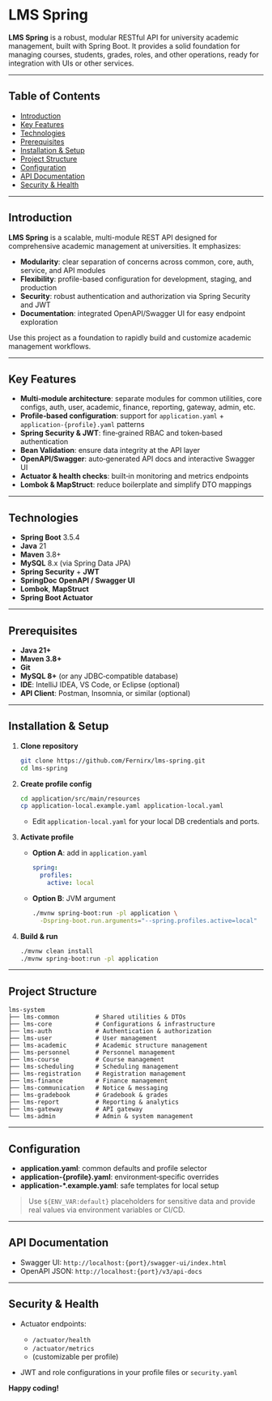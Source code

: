 # LMS Spring

**LMS Spring** is a robust, modular RESTful API for university academic management, built with Spring Boot. It provides a solid foundation for managing courses, students, grades, roles, and other operations, ready for integration with UIs or other services.

---

## Table of Contents

* [Introduction](#introduction)
* [Key Features](#key-features)
* [Technologies](#technologies)
* [Prerequisites](#prerequisites)
* [Installation & Setup](#installation--setup)
* [Project Structure](#project-structure)
* [Configuration](#configuration)
* [API Documentation](#api-documentation)
* [Security & Health](#security--health)

---

## Introduction

**LMS Spring** is a scalable, multi-module REST API designed for comprehensive academic management at universities. It emphasizes:

* **Modularity**: clear separation of concerns across common, core, auth, service, and API modules
* **Flexibility**: profile-based configuration for development, staging, and production
* **Security**: robust authentication and authorization via Spring Security and JWT
* **Documentation**: integrated OpenAPI/Swagger UI for easy endpoint exploration

Use this project as a foundation to rapidly build and customize academic management workflows.

---

## Key Features

* **Multi‑module architecture**: separate modules for common utilities, core configs, auth, user, academic, finance, reporting, gateway, admin, etc.
* **Profile‑based configuration**: support for `application.yaml` + `application-{profile}.yaml` patterns
* **Spring Security & JWT**: fine‑grained RBAC and token‑based authentication
* **Bean Validation**: ensure data integrity at the API layer
* **OpenAPI/Swagger**: auto‑generated API docs and interactive Swagger UI
* **Actuator & health checks**: built‑in monitoring and metrics endpoints
* **Lombok & MapStruct**: reduce boilerplate and simplify DTO mappings

---

## Technologies

* **Spring Boot** 3.5.4
* **Java** 21
* **Maven** 3.8+
* **MySQL** 8.x (via Spring Data JPA)
* **Spring Security** + **JWT**
* **SpringDoc OpenAPI / Swagger UI**
* **Lombok**, **MapStruct**
* **Spring Boot Actuator**

---

## Prerequisites

* **Java 21+**
* **Maven 3.8+**
* **Git**
* **MySQL 8+** (or any JDBC‑compatible database)
* **IDE**: IntelliJ IDEA, VS Code, or Eclipse (optional)
* **API Client**: Postman, Insomnia, or similar (optional)

---

## Installation & Setup

1. **Clone repository**

   ```bash
   git clone https://github.com/Fernirx/lms-spring.git
   cd lms-spring
   ```
2. **Create profile config**

   ```bash
   cd application/src/main/resources
   cp application-local.example.yaml application-local.yaml
   ```

    * Edit `application-local.yaml` for your local DB credentials and ports.
3. **Activate profile**

    * **Option A**: add in `application.yaml`

      ```yaml
      spring:
        profiles:
          active: local
      ```
    * **Option B**: JVM argument

      ```bash
      ./mvnw spring-boot:run -pl application \
        -Dspring-boot.run.arguments="--spring.profiles.active=local"
      ```
4. **Build & run**

   ```bash
   ./mvnw clean install
   ./mvnw spring-boot:run -pl application
   ```

---

## Project Structure

```plaintext
lms-system
├── lms-common          # Shared utilities & DTOs
├── lms-core            # Configurations & infrastructure
├── lms-auth            # Authentication & authorization
├── lms-user            # User management
├── lms-academic        # Academic structure management
├── lms-personnel       # Personnel management
├── lms-course          # Course management
├── lms-scheduling      # Scheduling management
├── lms-registration    # Registration management
├── lms-finance         # Finance management
├── lms-communication   # Notice & messaging
├── lms-gradebook       # Gradebook & grades
├── lms-report          # Reporting & analytics
├── lms-gateway         # API gateway
└── lms-admin           # Admin & system management
```

---

## Configuration

* **application.yaml**: common defaults and profile selector
* **application-{profile}.yaml**: environment‑specific overrides
* **application-\*.example.yaml**: safe templates for local setup

> Use `${ENV_VAR:default}` placeholders for sensitive data and provide real values via environment variables or CI/CD.

---

## API Documentation

* Swagger UI: `http://localhost:{port}/swagger-ui/index.html`
* OpenAPI JSON: `http://localhost:{port}/v3/api-docs`

---

## Security & Health

* Actuator endpoints:

    * `/actuator/health`
    * `/actuator/metrics`
    * (customizable per profile)
* JWT and role configurations in your profile files or `security.yaml`

**Happy coding!**
